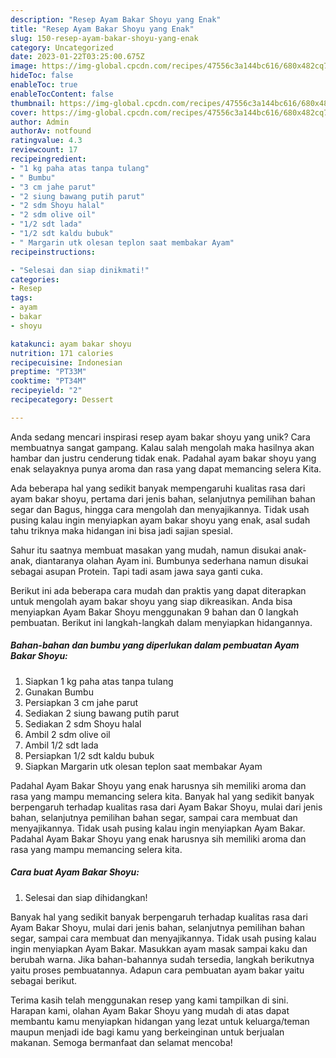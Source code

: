```yaml
---
description: "Resep Ayam Bakar Shoyu yang Enak"
title: "Resep Ayam Bakar Shoyu yang Enak"
slug: 150-resep-ayam-bakar-shoyu-yang-enak
category: Uncategorized
date: 2023-01-22T03:25:00.675Z
image: https://img-global.cpcdn.com/recipes/47556c3a144bc616/680x482cq70/ayam-bakar-shoyu-foto-resep-utama.jpg
hideToc: false
enableToc: true
enableTocContent: false
thumbnail: https://img-global.cpcdn.com/recipes/47556c3a144bc616/680x482cq70/ayam-bakar-shoyu-foto-resep-utama.jpg
cover: https://img-global.cpcdn.com/recipes/47556c3a144bc616/680x482cq70/ayam-bakar-shoyu-foto-resep-utama.jpg
author: Admin
authorAv: notfound
ratingvalue: 4.3
reviewcount: 17
recipeingredient:
- "1 kg paha atas tanpa tulang"
- " Bumbu"
- "3 cm jahe parut"
- "2 siung bawang putih parut"
- "2 sdm Shoyu halal"
- "2 sdm olive oil"
- "1/2 sdt lada"
- "1/2 sdt kaldu bubuk"
- " Margarin utk olesan teplon saat membakar Ayam"
recipeinstructions:

- "Selesai dan siap dinikmati!"
categories:
- Resep
tags:
- ayam
- bakar
- shoyu

katakunci: ayam bakar shoyu 
nutrition: 171 calories
recipecuisine: Indonesian
preptime: "PT33M"
cooktime: "PT34M"
recipeyield: "2"
recipecategory: Dessert

---
```





Anda sedang mencari inspirasi resep ayam bakar shoyu yang unik? Cara membuatnya sangat gampang. Kalau salah mengolah maka hasilnya akan hambar dan justru cenderung tidak enak. Padahal ayam bakar shoyu yang enak selayaknya punya aroma dan rasa yang dapat memancing selera Kita.





Ada beberapa hal yang sedikit banyak mempengaruhi kualitas rasa dari ayam bakar shoyu, pertama dari jenis bahan, selanjutnya pemilihan bahan segar dan Bagus, hingga cara mengolah dan menyajikannya. Tidak usah pusing kalau ingin menyiapkan ayam bakar shoyu yang enak,      asal sudah tahu triknya maka hidangan ini bisa jadi sajian spesial.














Sahur itu saatnya membuat masakan yang mudah, namun disukai anak-anak, diantaranya olahan Ayam ini. Bumbunya sederhana namun disukai sebagai asupan Protein. Tapi tadi asam jawa saya ganti cuka.






Berikut ini ada beberapa cara mudah dan praktis yang dapat diterapkan untuk mengolah ayam bakar shoyu yang siap dikreasikan. Anda bisa menyiapkan Ayam Bakar Shoyu menggunakan 9 bahan dan 0 langkah pembuatan. Berikut ini langkah-langkah dalam menyiapkan hidangannya.

<!--inarticleads1-->

##### Bahan-bahan dan bumbu yang diperlukan dalam pembuatan Ayam Bakar Shoyu:

1. Siapkan 1 kg paha atas tanpa tulang
1. Gunakan  Bumbu
1. Persiapkan 3 cm jahe parut
1. Sediakan 2 siung bawang putih parut
1. Sediakan 2 sdm Shoyu halal
1. Ambil 2 sdm olive oil
1. Ambil 1/2 sdt lada
1. Persiapkan 1/2 sdt kaldu bubuk
1. Siapkan  Margarin utk olesan teplon saat membakar Ayam


Padahal Ayam Bakar Shoyu yang enak harusnya sih memiliki aroma dan rasa yang mampu memancing selera kita. Banyak hal yang sedikit banyak berpengaruh terhadap kualitas rasa dari Ayam Bakar Shoyu, mulai dari jenis bahan, selanjutnya pemilihan bahan segar, sampai cara membuat dan menyajikannya. Tidak usah pusing kalau ingin menyiapkan Ayam Bakar. Padahal Ayam Bakar Shoyu yang enak harusnya sih memiliki aroma dan rasa yang mampu memancing selera kita. 

<!--inarticleads2-->

##### Cara buat Ayam Bakar Shoyu:


1. Selesai dan siap dihidangkan!

Banyak hal yang sedikit banyak berpengaruh terhadap kualitas rasa dari Ayam Bakar Shoyu, mulai dari jenis bahan, selanjutnya pemilihan bahan segar, sampai cara membuat dan menyajikannya. Tidak usah pusing kalau ingin menyiapkan Ayam Bakar. Masukkan ayam masak sampai kaku dan berubah warna. Jika bahan-bahannya sudah tersedia, langkah berikutnya yaitu proses pembuatannya. Adapun cara pembuatan ayam bakar yaitu sebagai berikut. 

Terima kasih telah menggunakan resep yang kami tampilkan di sini. Harapan kami, olahan Ayam Bakar Shoyu yang mudah di atas dapat membantu kamu menyiapkan hidangan yang lezat untuk keluarga/teman maupun menjadi ide bagi kamu yang berkeinginan untuk berjualan makanan. Semoga bermanfaat dan selamat mencoba!
